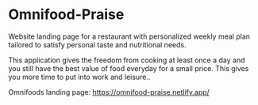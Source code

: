 # Omnifood-Praise

Website landing page for a restaurant with personalized weekly meal plan tailored to satisfy personal taste and nutritional needs. 


This application gives the freedom from cooking at least once a day and you still have the best value of food everyday for a small price.
This gives you more time to put into work and leisure..

Omnifoods landing page: https://omnifood-praise.netlify.app/
